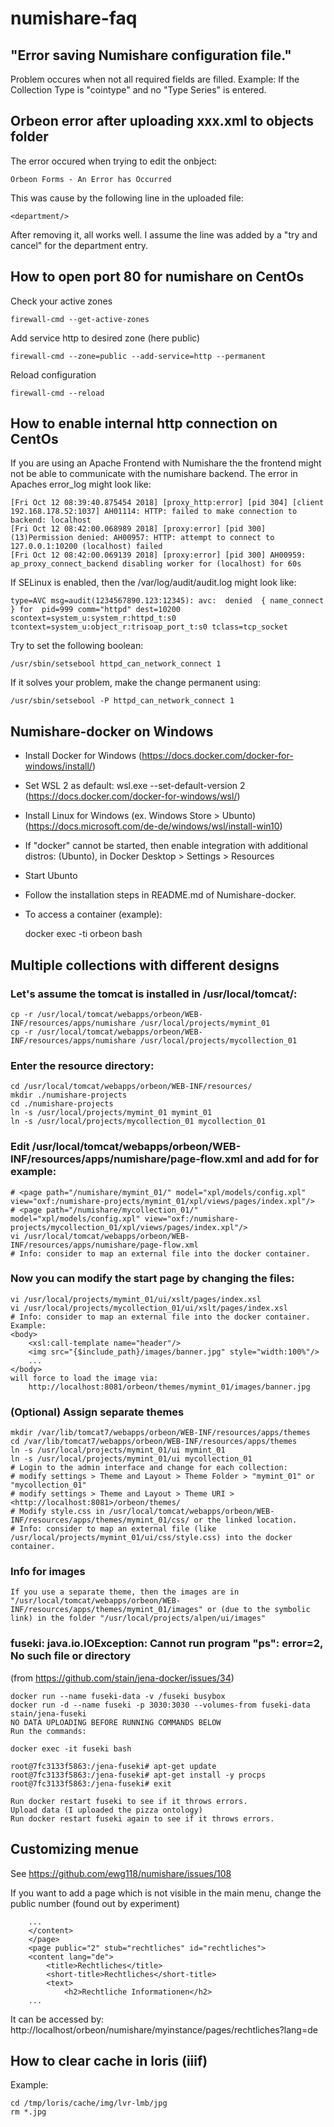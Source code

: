 # numishare-faq

## "Error saving Numishare configuration file."
Problem occures when not all required fields are filled. Example: 
If the Collection Type is "cointype" and no "Type Series" is entered.

## Orbeon error after uploading xxx.xml to objects folder
The error occured when trying to edit the onbject:

    Orbeon Forms - An Error has Occurred

This was cause by the following line in the uploaded file:

    <department/>
    
After removing it, all works well. I assume the line was added by a "try and cancel" for the department entry.

## How to open port 80 for numishare on CentOs

Check your active zones

    firewall-cmd --get-active-zones

Add service http to desired zone (here public)

    firewall-cmd --zone=public --add-service=http --permanent

Reload configuration

    firewall-cmd --reload

## How to enable internal http connection on CentOs

If you are using an Apache Frontend with Numishare the the frontend might not be able to communicate with the numishare backend. The error in Apaches error_log might look like:

    [Fri Oct 12 08:39:40.875454 2018] [proxy_http:error] [pid 304] [client 192.168.178.52:1037] AH01114: HTTP: failed to make connection to backend: localhost
    [Fri Oct 12 08:42:00.068989 2018] [proxy:error] [pid 300] (13)Permission denied: AH00957: HTTP: attempt to connect to 127.0.0.1:10200 (localhost) failed
    [Fri Oct 12 08:42:00.069139 2018] [proxy:error] [pid 300] AH00959: ap_proxy_connect_backend disabling worker for (localhost) for 60s

If SELinux is enabled, then the /var/log/audit/audit.log might look like:

    type=AVC msg=audit(1234567890.123:12345): avc:  denied  { name_connect } for  pid=999 comm="httpd" dest=10200 scontext=system_u:system_r:httpd_t:s0 tcontext=system_u:object_r:trisoap_port_t:s0 tclass=tcp_socket

Try to set the following boolean:

    /usr/sbin/setsebool httpd_can_network_connect 1
    
If it solves your problem, make the change permanent using:

    /usr/sbin/setsebool -P httpd_can_network_connect 1

## Numishare-docker on Windows
* Install Docker for Windows (https://docs.docker.com/docker-for-windows/install/)
* Set WSL 2 as default: wsl.exe --set-default-version 2 (https://docs.docker.com/docker-for-windows/wsl/)
* Install Linux for Windows (ex. Windows Store > Ubunto) (https://docs.microsoft.com/de-de/windows/wsl/install-win10)
* If "docker" cannot be started, then enable integration with additional distros: (Ubunto), in Docker Desktop > Settings > Resources
* Start Ubunto
* Follow the installation steps in README.md of Numishare-docker.

* To access a container (example):

  docker exec -ti orbeon bash
  
## Multiple collections with different designs
### Let's assume the tomcat is installed in /usr/local/tomcat/:
    cp -r /usr/local/tomcat/webapps/orbeon/WEB-INF/resources/apps/numishare /usr/local/projects/mymint_01
    cp -r /usr/local/tomcat/webapps/orbeon/WEB-INF/resources/apps/numishare /usr/local/projects/mycollection_01
### Enter the resource directory:
    cd /usr/local/tomcat/webapps/orbeon/WEB-INF/resources/
    mkdir ./numishare-projects
    cd ./numishare-projects
    ln -s /usr/local/projects/mymint_01 mymint_01
    ln -s /usr/local/projects/mycollection_01 mycollection_01
### Edit /usr/local/tomcat/webapps/orbeon/WEB-INF/resources/apps/numishare/page-flow.xml and add for for example:
    # <page path="/numishare/mymint_01/" model="xpl/models/config.xpl" view="oxf:/numishare-projects/mymint_01/xpl/views/pages/index.xpl"/>
    # <page path="/numishare/mycollection_01/" model="xpl/models/config.xpl" view="oxf:/numishare-projects/mycollection_01/xpl/views/pages/index.xpl"/>
    vi /usr/local/tomcat/webapps/orbeon/WEB-INF/resources/apps/numishare/page-flow.xml
    # Info: consider to map an external file into the docker container.
### Now you can modify the start page by changing the files:
    vi /usr/local/projects/mymint_01/ui/xslt/pages/index.xsl
    vi /usr/local/projects/mycollection_01/ui/xslt/pages/index.xsl
    # Info: consider to map an external file into the docker container.
    Example:
    <body>
        <xsl:call-template name="header"/>
        <img src="{$include_path}/images/banner.jpg" style="width:100%"/>
        ...
    </body>
    will force to load the image via:
        http://localhost:8081/orbeon/themes/mymint_01/images/banner.jpg

### (Optional) Assign separate themes
    mkdir /var/lib/tomcat7/webapps/orbeon/WEB-INF/resources/apps/themes
    cd /var/lib/tomcat7/webapps/orbeon/WEB-INF/resources/apps/themes
    ln -s /usr/local/projects/mymint_01/ui mymint_01
    ln -s /usr/local/projects/mymint_01/ui mycollection_01
    # Login to the admin interface and change for each collection: 
    # modify settings > Theme and Layout > Theme Folder > "mymint_01" or "mycollection_01"
    # modify settings > Theme and Layout > Theme URI > <http://localhost:8081>/orbeon/themes/
    # Modify style.css in /usr/local/tomcat/webapps/orbeon/WEB-INF/resources/apps/themes/mymint_01/css/ or the linked location.
    # Info: consider to map an external file (like /usr/local/projects/mymint_01/ui/css/style.css) into the docker container.
    
 ### Info for images
    If you use a separate theme, then the images are in "/usr/local/tomcat/webapps/orbeon/WEB-INF/resources/apps/themes/mymint_01/images" or (due to the symbolic link) in the folder "/usr/local/projects/alpen/ui/images"

### fuseki: java.io.IOException: Cannot run program "ps": error=2, No such file or directory

(from https://github.com/stain/jena-docker/issues/34)

    docker run --name fuseki-data -v /fuseki busybox
    docker run -d --name fuseki -p 3030:3030 --volumes-from fuseki-data stain/jena-fuseki
    NO DATA UPLOADING BEFORE RUNNING COMMANDS BELOW
    Run the commands:

    docker exec -it fuseki bash

    root@7fc3133f5863:/jena-fuseki# apt-get update
    root@7fc3133f5863:/jena-fuseki# apt-get install -y procps
    root@7fc3133f5863:/jena-fuseki# exit

    Run docker restart fuseki to see if it throws errors.
    Upload data (I uploaded the pizza ontology)
    Run docker restart fuseki again to see if it throws errors.

## Customizing menue

See https://github.com/ewg118/numishare/issues/108

If you want to add a page which is not visible in the main menu, change the public number (found out by experiment)

```
    ...
    </content>
    </page>
    <page public="2" stub="rechtliches" id="rechtliches">
    <content lang="de">
        <title>Rechtliches</title>
        <short-title>Rechtliches</short-title>
        <text>
            <h2>Rechtliche Informationen</h2>
    ...
```

  It can be accessed by: http://localhost/orbeon/numishare/myinstance/pages/rechtliches?lang=de
            
## How to clear cache in loris (iiif)

Example:
```
cd /tmp/loris/cache/img/lvr-lmb/jpg
rm *.jpg
```
